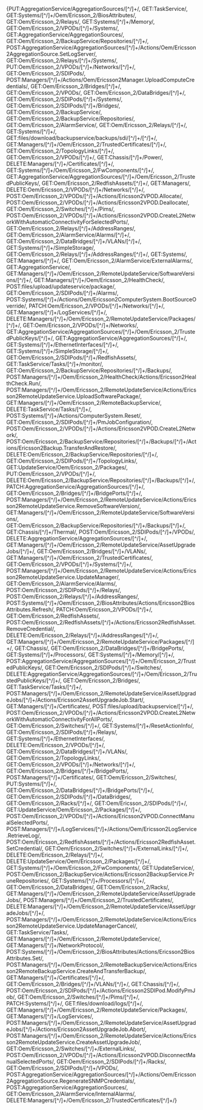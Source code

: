 {PUT:AggregationService/AggregationSources/[^/]+/, GET:TaskService/, GET:Systems/[^/]+/Oem/Ericsson_2/BiosAttributes/, GET:Oem/Ericsson_2/Relays/, GET:Systems/[^/]+/Memory/, GET:Oem/Ericsson_2/VPODs/[^/]+/Systems/, GET:AggregationService/AggregationSources/, GET:Oem/Ericsson_2/BackupService/Repositories/[^/]+/, POST:AggregationService/AggregationSources/[^/]+/Actions/Oem/Ericsson2AggregationSource.SetLogServer/, GET:Oem/Ericsson_2/Relays/[^/]+/Systems/, PUT:Oem/Ericsson_2/VPODs/[^/]+/Networks/[^/]+/, GET:Oem/Ericsson_2/SDIPods/, POST:Managers/[^/]+/Actions/Oem/Ericsson2Manager.UploadComputeCredentials/, GET:Oem/Ericsson_2/Bridges/[^/]+/, GET:Oem/Ericsson_2/VPODs/, GET:Oem/Ericsson_2/DataBridges/[^/]+/, GET:Oem/Ericsson_2/SDIPods/[^/]+/Systems/, GET:Oem/Ericsson_2/SDIPods/[^/]+/Bridges/, GET:Oem/Ericsson_2/BackupService/, GET:Oem/Ericsson_2/BackupService/Repositories/, GET:Oem/Ericsson_2/AlarmService/, GET:Oem/Ericsson_2/Relays/[^/]+/, GET:Systems/[^/]+/, GET:files/download/backupservice/backups/sdi/[^/]+/[^/]+/, GET:Managers/[^/]+/Oem/Ericsson_2/TrustedCertificates/[^/]+/, GET:Oem/Ericsson_2/TopologyLinks/[^/]+/, GET:Oem/Ericsson_2/VPODs/[^/]+/, GET:Chassis/[^/]+/Power/, DELETE:Managers/[^/]+/Certificates/[^/]+/, GET:Systems/[^/]+/Oem/Ericsson_2/FwComponents/[^/]+/, GET:AggregationService/AggregationSources/[^/]+/Oem/Ericsson_2/TrustedPublicKeys/, GET:Oem/Ericsson_2/RedfishAssets/[^/]+/, GET:Managers/, DELETE:Oem/Ericsson_2/VPODs/[^/]+/Networks/[^/]+/, POST:Oem/Ericsson_2/VPODs/[^/]+/Actions/Ericsson2VPOD.Allocate/, POST:Oem/Ericsson_2/VPODs/[^/]+/Actions/Ericsson2VPOD.Deallocate/, GET:Oem/Ericsson_2/Switches/[^/]+/Pims/, POST:Oem/Ericsson_2/VPODs/[^/]+/Actions/Ericsson2VPOD.CreateL2NetworkWithAutomaticConnectivityForSelectedPorts/, GET:Oem/Ericsson_2/Relays/[^/]+/AddressRanges/, GET:Oem/Ericsson_2/AlarmService/Alarms/[^/]+/, GET:Oem/Ericsson_2/DataBridges/[^/]+/VLANs/[^/]+/, GET:Systems/[^/]+/SimpleStorage/, GET:Oem/Ericsson_2/Relays/[^/]+/AddressRanges/[^/]+/, GET:Systems/, GET:Managers/[^/]+/, GET:Oem/Ericsson_2/AlarmService/ExternalAlarms/, GET:AggregationService/, GET:Managers/[^/]+/Oem/Ericsson_2/RemoteUpdateService/SoftwareVersions/[^/]+/, GET:Managers/[^/]+/Oem/Ericsson_2/HealthCheck/, POST:files/upload/updateservice/package/, GET:Oem/Ericsson_2/SDIPods/[^/]+/Alarms/, POST:Systems/[^/]+/Actions/Oem/Ericsson2ComputerSystem.BootSourceOverride/, PATCH:Oem/Ericsson_2/VPODs/[^/]+/Networks/[^/]+/, GET:Managers/[^/]+/LogServices/[^/]+/, DELETE:Managers/[^/]+/Oem/Ericsson_2/RemoteUpdateService/Packages/[^/]+/, GET:Oem/Ericsson_2/VPODs/[^/]+/Networks/, GET:AggregationService/AggregationSources/[^/]+/Oem/Ericsson_2/TrustedPublicKeys/[^/]+/, GET:AggregationService/AggregationSources/[^/]+/, GET:Systems/[^/]+/EthernetInterfaces/[^/]+/, GET:Systems/[^/]+/SimpleStorage/[^/]+/, GET:Oem/Ericsson_2/SDIPods/[^/]+/RedfishAssets/, GET:TaskService/Tasks/[^/]+/monitor/, GET:Oem/Ericsson_2/BackupService/Repositories/[^/]+/Backups/, POST:Managers/[^/]+/Oem/Ericsson_2/HealthCheck/Actions/Ericsson2HealthCheck.Run/, POST:Managers/[^/]+/Oem/Ericsson_2/RemoteUpdateService/Actions/Ericsson2RemoteUpdateService.UploadSoftwarePackage/, GET:Managers/[^/]+/Oem/Ericsson_2/RemoteBackupService/, DELETE:TaskService/Tasks/[^/]+/, POST:Systems/[^/]+/Actions/ComputerSystem.Reset/, GET:Oem/Ericsson_2/SDIPods/[^/]+/PmJobConfiguration/, POST:Oem/Ericsson_2/VPODs/[^/]+/Actions/Ericsson2VPOD.CreateL2Network/, POST:Oem/Ericsson_2/BackupService/Repositories/[^/]+/Backups/[^/]+/Actions/Ericsson2Backup.TransferAndRestore/, DELETE:Oem/Ericsson_2/BackupService/Repositories/[^/]+/, GET:Oem/Ericsson_2/SDIPods/[^/]+/TopologyLinks/, GET:UpdateService/Oem/Ericsson_2/Packages/, PUT:Oem/Ericsson_2/VPODs/[^/]+/, DELETE:Oem/Ericsson_2/BackupService/Repositories/[^/]+/Backups/[^/]+/, PATCH:AggregationService/AggregationSources/[^/]+/, GET:Oem/Ericsson_2/Bridges/[^/]+/BridgePorts/[^/]+/, POST:Managers/[^/]+/Oem/Ericsson_2/RemoteUpdateService/Actions/Ericsson2RemoteUpdateService.RemoveSoftwareVersion/, GET:Managers/[^/]+/Oem/Ericsson_2/RemoteUpdateService/SoftwareVersions/, GET:Oem/Ericsson_2/BackupService/Repositories/[^/]+/Backups/[^/]+/, GET:Chassis/[^/]+/Thermal/, POST:Oem/Ericsson_2/SDIPods/[^/]+/VPODs/, DELETE:AggregationService/AggregationSources/[^/]+/, GET:Managers/[^/]+/Oem/Ericsson_2/RemoteUpdateService/AssetUpgradeJobs/[^/]+/, GET:Oem/Ericsson_2/Bridges/[^/]+/VLANs/, GET:Managers/[^/]+/Oem/Ericsson_2/TrustedCertificates/, GET:Oem/Ericsson_2/VPODs/[^/]+/Systems/[^/]+/, POST:Managers/[^/]+/Oem/Ericsson_2/RemoteUpdateService/Actions/Ericsson2RemoteUpdateService.UpdateManager/, GET:Oem/Ericsson_2/AlarmService/Alarms/, POST:Oem/Ericsson_2/SDIPods/[^/]+/Relays/, POST:Oem/Ericsson_2/Relays/[^/]+/AddressRanges/, POST:Systems/[^/]+/Oem/Ericsson_2/BiosAttributes/Actions/Ericsson2BiosAttributes.Refresh/, PATCH:Oem/Ericsson_2/VPODs/[^/]+/, GET:Oem/Ericsson_2/RedfishAssets/, POST:Oem/Ericsson_2/RedfishAssets/[^/]+/Actions/Ericsson2RedfishAsset.RemoveCredential/, DELETE:Oem/Ericsson_2/Relays/[^/]+/AddressRanges/[^/]+/, GET:Managers/[^/]+/Oem/Ericsson_2/RemoteUpdateService/Packages/[^/]+/, GET:Chassis/, GET:Oem/Ericsson_2/DataBridges/[^/]+/BridgePorts/, GET:Systems/[^/]+/Processors/, GET:Systems/[^/]+/Memory/[^/]+/, POST:AggregationService/AggregationSources/[^/]+/Oem/Ericsson_2/TrustedPublicKeys/, GET:Oem/Ericsson_2/SDIPods/[^/]+/Switches/, DELETE:AggregationService/AggregationSources/[^/]+/Oem/Ericsson_2/TrustedPublicKeys/[^/]+/, GET:Oem/Ericsson_2/Bridges/, GET:TaskService/Tasks/[^/]+/, POST:Managers/[^/]+/Oem/Ericsson_2/RemoteUpdateService/AssetUpgradeJobs/[^/]+/Actions/Ericsson2AssetUpgradeJob.Start/, GET:Managers/[^/]+/Certificates/, POST:files/upload/backupservice/[^/]+/, POST:Oem/Ericsson_2/VPODs/[^/]+/Actions/Ericsson2VPOD.CreateL2NetworkWithAutomaticConnectivityForAllPorts/, GET:Oem/Ericsson_2/Switches/[^/]+/, GET:Systems/[^/]+/ResetActionInfo/, GET:Oem/Ericsson_2/SDIPods/[^/]+/Relays/, GET:Systems/[^/]+/EthernetInterfaces/, DELETE:Oem/Ericsson_2/VPODs/[^/]+/, GET:Oem/Ericsson_2/DataBridges/[^/]+/VLANs/, GET:Oem/Ericsson_2/TopologyLinks/, GET:Oem/Ericsson_2/VPODs/[^/]+/Networks/[^/]+/, GET:Oem/Ericsson_2/Bridges/[^/]+/BridgePorts/, POST:Managers/[^/]+/Certificates/, GET:Oem/Ericsson_2/Switches/, PUT:Systems/[^/]+/, GET:Oem/Ericsson_2/DataBridges/[^/]+/BridgePorts/[^/]+/, GET:Oem/Ericsson_2/SDIPods/[^/]+/DataBridges/, GET:Oem/Ericsson_2/Racks/[^/]+/, GET:Oem/Ericsson_2/SDIPods/[^/]+/, GET:UpdateService/Oem/Ericsson_2/Packages/[^/]+/, POST:Oem/Ericsson_2/VPODs/[^/]+/Actions/Ericsson2VPOD.ConnectManualSelectedPorts/, POST:Managers/[^/]+/LogServices/[^/]+/Actions/Oem/Ericsson2LogService.RetrieveLog/, POST:Oem/Ericsson_2/RedfishAssets/[^/]+/Actions/Ericsson2RedfishAsset.SetCredential/, GET:Oem/Ericsson_2/Switches/[^/]+/ExternalLinks/[^/]+/, DELETE:Oem/Ericsson_2/Relays/[^/]+/, DELETE:UpdateService/Oem/Ericsson_2/Packages/[^/]+/, GET:Systems/[^/]+/Oem/Ericsson_2/FwComponents/, GET:UpdateService/, POST:Oem/Ericsson_2/BackupService/Actions/Ericsson2BackupService.PruneRepositories/, GET:Systems/[^/]+/Processors/[^/]+/, GET:Oem/Ericsson_2/DataBridges/, GET:Oem/Ericsson_2/Racks/, GET:Managers/[^/]+/Oem/Ericsson_2/RemoteUpdateService/AssetUpgradeJobs/, POST:Managers/[^/]+/Oem/Ericsson_2/TrustedCertificates/, DELETE:Managers/[^/]+/Oem/Ericsson_2/RemoteUpdateService/AssetUpgradeJobs/[^/]+/, POST:Managers/[^/]+/Oem/Ericsson_2/RemoteUpdateService/Actions/Ericsson2RemoteUpdateService.UpdateManagerCancel/, GET:TaskService/Tasks/, GET:Managers/[^/]+/Oem/Ericsson_2/RemoteUpdateService/, GET:Managers/[^/]+/NetworkProtocol/, POST:Systems/[^/]+/Oem/Ericsson_2/BiosAttributes/Actions/Ericsson2BiosAttributes.Set/, POST:Managers/[^/]+/Oem/Ericsson_2/RemoteBackupService/Actions/Ericsson2RemoteBackupService.CreateAndTransferBackup/, GET:Managers/[^/]+/Certificates/[^/]+/, GET:Oem/Ericsson_2/Bridges/[^/]+/VLANs/[^/]+/, GET:Chassis/[^/]+/, POST:Oem/Ericsson_2/SDIPods/[^/]+/Actions/Ericsson2SDIPod.ModifyPmJob/, GET:Oem/Ericsson_2/Switches/[^/]+/Pims/[^/]+/, PATCH:Systems/[^/]+/, GET:files/download/logs/[^/]+/, GET:Managers/[^/]+/Oem/Ericsson_2/RemoteUpdateService/Packages/, GET:Managers/[^/]+/LogServices/, POST:Managers/[^/]+/Oem/Ericsson_2/RemoteUpdateService/AssetUpgradeJobs/[^/]+/Actions/Ericsson2AssetUpgradeJob.Abort/, POST:Managers/[^/]+/Oem/Ericsson_2/RemoteUpdateService/Actions/Ericsson2RemoteUpdateService.CreateAssetUpgradeJob/, GET:Oem/Ericsson_2/Switches/[^/]+/ExternalLinks/, POST:Oem/Ericsson_2/VPODs/[^/]+/Actions/Ericsson2VPOD.DisconnectManualSelectedPorts/, GET:Oem/Ericsson_2/SDIPods/[^/]+/Racks/, GET:Oem/Ericsson_2/SDIPods/[^/]+/VPODs/, POST:AggregationService/AggregationSources/[^/]+/Actions/Oem/Ericsson2AggregationSource.RegenerateSNMPCredentials/, POST:AggregationService/AggregationSources/, GET:Oem/Ericsson_2/AlarmService/InternalAlarms/, DELETE:Managers/[^/]+/Oem/Ericsson_2/TrustedCertificates/[^/]+/}